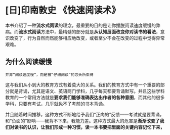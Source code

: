 # [日]印南敦史 《快速阅读术》

本书介绍了一种**流水式阅读**的理念，最重要的目的是让你摆脱阅读速度缓慢的弊病。而**流水式阅读**方法中，最精髓的部分就是**从认知层面改变你对读书的看法**，意识改变了，行为自然而然能够相应地改变，或者至少不会在改变的过程中觉得异常艰难。

## 为什么阅读缓慢
    并非“阅读速度慢”，而是被“仔细阅读”的念头所束缚
这与我们从小到大的教育方式有着莫大的关系。我们的教育方式中有一个重要的部分就是背诵，尤其是语文、英语两门学科，几乎每天都要背诵默写。并且这些学科教育的一个常用方法就是**要求我们能够准确表达出作者的各种意图**，而其他的很多学科，只要有考试，几乎就免不了考前的书本背诵。

并且随着时间推移，这种方式不断地给予我们“正向的”反馈——考试就是要背诵，和“负面的”影响——我背不下来，我能力差。这种方式最大的危害是**渐渐改变了我们对读书的认识，让我们形成一种习惯，读一本书要把里面的关键内容记忆下来，**